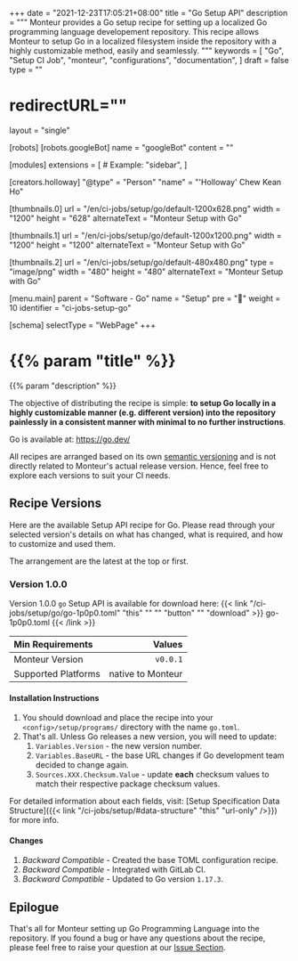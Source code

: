 +++
date = "2021-12-23T17:05:21+08:00"
title = "Go Setup API"
description = """
Monteur provides a Go setup recipe for setting up a localized Go programming
language developement repository. This recipe allows Monteur to setup Go
in a localized filesystem inside the repository with a highly customizable
method, easily and seamlessly.
"""
keywords = [
	"Go",
	"Setup CI Job",
	"monteur",
	"configurations",
	"documentation",
]
draft = false
type = ""
# redirectURL=""
layout = "single"


[robots]
[robots.googleBot]
name = "googleBot"
content = ""


[modules]
extensions = [
	# Example: "sidebar",
]


[creators.holloway]
"@type" = "Person"
"name" = "'Holloway' Chew Kean Ho"


[thumbnails.0]
url = "/en/ci-jobs/setup/go/default-1200x628.png"
width = "1200"
height = "628"
alternateText = "Monteur Setup with Go"

[thumbnails.1]
url = "/en/ci-jobs/setup/go/default-1200x1200.png"
width = "1200"
height = "1200"
alternateText = "Monteur Setup with Go"

[thumbnails.2]
url = "/en/ci-jobs/setup/go/default-480x480.png"
type = "image/png"
width = "480"
height = "480"
alternateText = "Monteur Setup with Go"


[menu.main]
parent = "Software - Go"
name = "Setup"
pre = "🧩"
weight = 10
identifier = "ci-jobs-setup-go"


[schema]
selectType = "WebPage"
+++

# {{% param "title" %}}
{{% param "description" %}}

The objective of distributing the recipe is simple: **to setup Go locally in a
highly customizable manner (e.g. different version) into the repository
painlessly in a consistent manner with minimal to no further instructions**.

Go is available at: https://go.dev/

All recipes are arranged based on its own
[semantic versioning](https://semver.org/) and is not directly related to
Monteur's actual release version. Hence, feel free to explore each versions
to suit your CI needs.




## Recipe Versions
Here are the available Setup API recipe for Go. Please read through your
selected version's details on what has changed, what is required, and how to
customize and used them.

The arrangement are the latest at the top or first.



### Version 1.0.0
Version 1.0.0 `go` Setup API is available for download here:
{{< link "/ci-jobs/setup/go/go-1p0p0.toml" "this" "" "" "button"
	"" "download" >}}
go-1p0p0.toml
{{< /link >}}

| Min Requirements     | Values                           |
|:---------------------|---------------------------------:|
| Monteur Version      | `v0.0.1`                         |
| Supported Platforms  | native to Monteur                |


#### Installation Instructions
1. You should download and place the recipe into your `<config>/setup/programs/`
   directory with the name `go.toml`.
2. That's all. Unless Go releases a new version, you will need to update:
   1. `Variables.Version` - the new version number.
   2. `Variables.BaseURL` - the base URL changes if Go development team decided
      to change again.
   2. `Sources.XXX.Checksum.Value` - update **each** checksum values to match
      their respective package checksum values.

For detailed information about each fields, visit:
[Setup Specification Data Structure]({{< link
"/ci-jobs/setup/#data-structure" "this" "url-only" />}}) for more info.


#### Changes
1. *Backward Compatible* - Created the base TOML configuration recipe.
2. *Backward Compatible* - Integrated with GitLab CI.
3. *Backward Compatible* - Updated to Go version `1.17.3`.



## Epilogue
That's all for Monteur setting up Go Programming Language into the repository.
If you found a bug or have any questions about the recipe, please
feel free to raise your question at our
[Issue Section](https://gitlab.com/zoralab/monteur/-/issues).
